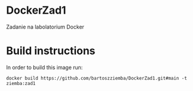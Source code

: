 # DockerZad1
Zadanie na labolatorium Docker

# Build instructions

In order to build this image run:
```
docker build https://github.com/bartoszziemba/DockerZad1.git#main -t ziemba:zad1
```
